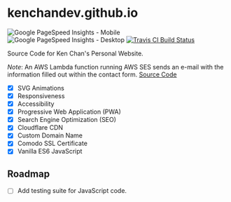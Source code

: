 # kenchandev.github.io

<p>
  <img src="https://img.shields.io/badge/pagespeed%20%7C%20mobile-90-brightgreen.svg" alt="Google PageSpeed Insights - Mobile" />
  <img src="https://img.shields.io/badge/pagespeed%20%7C%20desktop-96-brightgreen.svg" alt="Google PageSpeed Insights - Desktop" />
  <a href="https://travis-ci.org/kenchandev/personal-website"><img src="https://travis-ci.org/kenchandev/personal-website.svg?branch=master" alt="Travis CI Build Status" /></a>
</p>

Source Code for Ken Chan's Personal Website.

_Note_: An AWS Lambda function running AWS SES sends an e-mail with the information filled out within the contact form. <a href="https://github.com/kenchandev/site-ses">Source Code</a>

- [x] SVG Animations
- [x] Responsiveness
- [x] Accessibility
- [x] Progressive Web Application (PWA)
- [x] Search Engine Optimization (SEO)
- [x] Cloudflare CDN
- [x] Custom Domain Name
- [x] Comodo SSL Certificate
- [x] Vanilla ES6 JavaScript

## Roadmap

- [ ] Add testing suite for JavaScript code.
